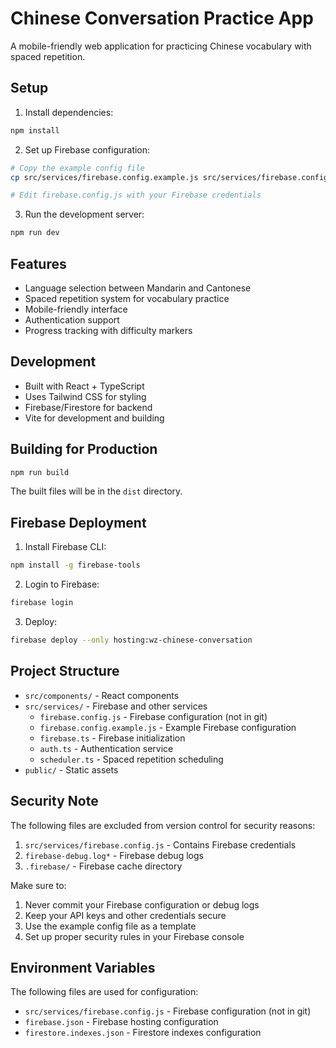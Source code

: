 # Chinese Conversation Practice App

A mobile-friendly web application for practicing Chinese vocabulary with spaced repetition.

## Setup

1. Install dependencies:
```bash
npm install
```

2. Set up Firebase configuration:
```bash
# Copy the example config file
cp src/services/firebase.config.example.js src/services/firebase.config.js

# Edit firebase.config.js with your Firebase credentials
```

3. Run the development server:
```bash
npm run dev
```

## Features

- Language selection between Mandarin and Cantonese
- Spaced repetition system for vocabulary practice
- Mobile-friendly interface
- Authentication support
- Progress tracking with difficulty markers

## Development

- Built with React + TypeScript
- Uses Tailwind CSS for styling
- Firebase/Firestore for backend
- Vite for development and building

## Building for Production

```bash
npm run build
```

The built files will be in the `dist` directory.

## Firebase Deployment

1. Install Firebase CLI:
```bash
npm install -g firebase-tools
```

2. Login to Firebase:
```bash
firebase login
```

3. Deploy:
```bash
firebase deploy --only hosting:wz-chinese-conversation
```

## Project Structure

- `src/components/` - React components
- `src/services/` - Firebase and other services
  - `firebase.config.js` - Firebase configuration (not in git)
  - `firebase.config.example.js` - Example Firebase configuration
  - `firebase.ts` - Firebase initialization
  - `auth.ts` - Authentication service
  - `scheduler.ts` - Spaced repetition scheduling
- `public/` - Static assets

## Security Note

The following files are excluded from version control for security reasons:

1. `src/services/firebase.config.js` - Contains Firebase credentials
2. `firebase-debug.log*` - Firebase debug logs
3. `.firebase/` - Firebase cache directory

Make sure to:
1. Never commit your Firebase configuration or debug logs
2. Keep your API keys and other credentials secure
3. Use the example config file as a template
4. Set up proper security rules in your Firebase console

## Environment Variables

The following files are used for configuration:

- `src/services/firebase.config.js` - Firebase configuration (not in git)
- `firebase.json` - Firebase hosting configuration
- `firestore.indexes.json` - Firestore indexes configuration

